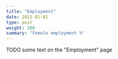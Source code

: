 ```yaml
---
title: "Employment"
date: 2021-01-01
type: post
weight: 100
summary: "Female employment %"
---
```


TODO some text on the "Employment" page